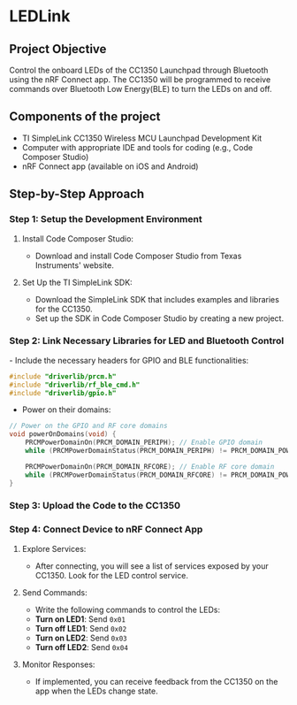 # LEDLink

<h2>Project Objective</h2> 
Control the onboard LEDs of the CC1350 Launchpad through Bluetooth using the nRF Connect app. The CC1350 will be programmed to receive commands over Bluetooth Low Energy(BLE) to turn the LEDs on and off.

<h2>Components of the project</h2>

   - TI SimpleLink CC1350 Wireless MCU Launchpad Development Kit
   - Computer with appropriate IDE and tools for coding (e.g., Code Composer Studio)
   - nRF Connect app (available on iOS and Android)

<h2>Step-by-Step Approach</h2>
<h3>Step 1: Setup the Development Environment</h3>

1. Install Code Composer Studio:
   - Download and install Code Composer Studio from Texas Instruments' website.

2. Set Up the TI SimpleLink SDK:
   - Download the SimpleLink SDK that includes examples and libraries for the CC1350.
   - Set up the SDK in Code Composer Studio by creating a new project.

<h3>Step 2: Link Necessary Libraries for LED and Bluetooth Control</h3>
- Include the necessary headers for GPIO and BLE functionalities:

```c
#include "driverlib/prcm.h"
#include "driverlib/rf_ble_cmd.h"
#include "driverlib/gpio.h"
```
- Power on their domains:

```c
// Power on the GPIO and RF core domains
void powerOnDomains(void) {
    PRCMPowerDomainOn(PRCM_DOMAIN_PERIPH); // Enable GPIO domain
    while (PRCMPowerDomainStatus(PRCM_DOMAIN_PERIPH) != PRCM_DOMAIN_POWER_ON);

    PRCMPowerDomainOn(PRCM_DOMAIN_RFCORE); // Enable RF core domain
    while (PRCMPowerDomainStatus(PRCM_DOMAIN_RFCORE) != PRCM_DOMAIN_POWER_ON);
}
```

<h3>Step 3: Upload the Code to the CC1350</h3>
<h3>Step 4: Connect Device to nRF Connect App</h3>

1. Explore Services:
   - After connecting, you will see a list of services exposed by your CC1350. Look for the LED control service.

2. Send Commands:
   - Write the following commands to control the LEDs:
   - **Turn on LED1**: Send `0x01`
   - **Turn off LED1**: Send `0x02`
   - **Turn on LED2**: Send `0x03`
   - **Turn off LED2**: Send `0x04`

3. Monitor Responses:
   - If implemented, you can receive feedback from the CC1350 on the app when the LEDs change state.
